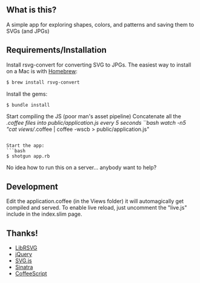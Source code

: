 
## What is this?

A simple app for exploring shapes, colors, and patterns and saving them to SVGs (and JPGs)

## Requirements/Installation

Install rsvg-convert for converting SVG to JPGs. The easiest way to install on a Mac is with [Homebrew](http://brew.sh/):

```bash
$ brew install rsvg-convert
```

Install the gems:
```bash
$ bundle install
```
Start compiling the JS (poor man's asset pipeline)
Concatenate all the *.coffee files into public/application.js every 5 seconds
``bash
watch -n5 "cat views/*.coffee | coffee -wscb > public/application.js"
```

Start the app:
```bash
$ shotgun app.rb
```

No idea how to run this on a server... anybody want to help?

## Development
Edit the application.coffee (in the Views folder) it will automagically get compiled and served.
To enable live reload, just uncomment the "live.js" include in the index.slim page.

## Thanks!
- [LibRSVG](https://wiki.gnome.org/Projects/LibRsvg)
- [jQuery](http://jquery.com)
- [SVG.js](https://github.com/wout/svg.js)
- [Sinatra](https://github.com/sinatra)
- [CoffeeScript](http://coffeescript.org/)
